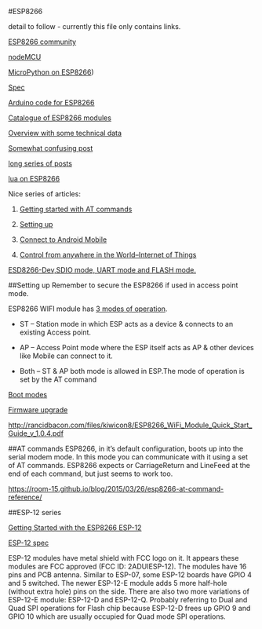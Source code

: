#ESP8266

detail to follow - currently this file only contains links.


[ESP8266 community](http://www.esp8266.com/)

[nodeMCU](http://nodemcu.com/index_en.html)

[MicroPython on ESP8266](https://learn.adafruit.com/building-and-running-micropython-on-the-esp8266))

[Spec](https://www.adafruit.com/images/product-files/2471/0A-ESP8266__Datasheet__EN_v4.3.pdf)

[Arduino code for ESP8266](https://github.com/esp8266/Arduino)

[Catalogue of ESP8266 modules](http://www.happybison.com/reviews/esp8266-based-esp-modules-10/)

[Overview with some technical data](https://nurdspace.nl/ESP8266)

[Somewhat confusing post](http://www.instructables.com/id/ESP8266-based-web-configurable-wifi-general-purpos-1/)

[long series of posts](http://horaciobouzas.com/)

[lua on ESP8266](https://www.youtube.com/watch?v=_GSYZ1e14nc)

Nice series of articles:  

1. [Getting started with AT commands](https://alselectro.wordpress.com/2015/05/05/wifi-module-esp8266-1-getting-started-with-at-commands/)

2. [Setting up](https://alselectro.wordpress.com/2015/05/13/wifi-module-esp8266-2-tcp-client-server-mode/)

3. [Connect to Android Mobile](https://alselectro.wordpress.com/2015/05/13/wi-fi-module-esp8266-3-connect-to-android-mobile/)

4. [Control from anywhere in the World–Internet of Things](https://alselectro.wordpress.com/2015/05/31/wi-fi-module-esp8266-4-control-from-anywhere-in-the-worldinternet-of-things/)


[ESD8266-Dev,SDIO mode, UART mode and FLASH mode.](https://www.olimex.com/Products/IoT/MOD-WIFI-ESP8266-DEV/resources/MOD-WIFI-ESP8266-DEV_jumper_reference.pdf)


##Setting up
Remember to secure the ESP8266 if used in access point mode.

ESP8266 WIFI module has [3 modes of operation](https://alselectro.wordpress.com/2015/05/13/wifi-module-esp8266-2-tcp-client-server-mode/).

- ST  – Station mode in which ESP acts as a device & connects to an existing Access point.

- AP – Access Point mode where the ESP itself acts as AP & other devices like Mobile can connect to it.

- Both – ST & AP both mode is allowed in ESP.The mode of operation is set by the AT command


[Boot modes](https://github.com/esp8266/esp8266-wiki/wiki/Boot-Process)

[Firmware upgrade](https://alselectro.wordpress.com/2015/07/28/esp8266-wifi-firmware-upgrading/#comment-1506)


http://rancidbacon.com/files/kiwicon8/ESP8266_WiFi_Module_Quick_Start_Guide_v_1.0.4.pdf

##AT commands
ESP8266, in it’s default configuration, boots up into the serial modem mode. In this mode you can communicate with it using a set of AT commands.  ESP8266 expects <CR><LF> or CarriageReturn and LineFeed at the end of each command, but just<CR> seems to work too.


https://room-15.github.io/blog/2015/03/26/esp8266-at-command-reference/



##ESP-12 series

[Getting Started with the ESP8266 ESP-12](http://www.instructables.com/id/Getting-Started-with-the-ESP8266-ESP-12/?ALLSTEPS)

[ESP-12 spec](https://www.mikrocontroller.net/attachment/243558/fcc_11.pdf)

ESP-12 modules have metal shield with FCC logo on it. It appears these modules are FCC approved (FCC ID: 2ADUIESP-12). The modules have 16 pins and PCB antenna. Similar to ESP-07, some ESP-12 boards have GPIO 4 and 5 switched.  The newer ESP-12-E module adds 5 more half-hole (without extra hole) pins on the side. There are also two more variations of ESP-12-E module: ESP-12-D and ESP-12-Q. Probably referring to Dual and Quad SPI operations for Flash chip because ESP-12-D frees up GPIO 9 and GPIO 10 which are usually occupied for Quad mode SPI operations.